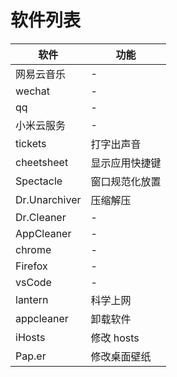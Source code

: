 # 软件列表

| 软件            | 功能       |
|---------------|----------|
| 网易云音乐         | -        |
| wechat        | -        |
| qq            | -        |
| 小米云服务         | -        |
| tickets       | 打字出声音    |
| cheetsheet    | 显示应用快捷键  |
| Spectacle     | 窗口规范化放置  |
| Dr.Unarchiver | 压缩解压     |
| Dr.Cleaner    | -        |
| AppCleaner    | -        |
| chrome        | -        |
| Firefox       | -        |
| vsCode        | -        |
| lantern       | 科学上网     |
| appcleaner    | 卸载软件     |
| iHosts        | 修改 hosts |
| Pap.er        | 修改桌面壁纸   |
